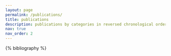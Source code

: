 ```yaml
---
layout: page
permalink: /publications/
title: publications
description: publications by categories in reversed chronological order.
nav: true
nav_order: 2
---
```


<div class="publications">

{% bibliography %}

</div>